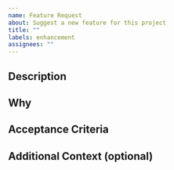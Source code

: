 ```yaml
---
name: Feature Request
about: Suggest a new feature for this project
title: ""
labels: enhancement
assignees: ""
---
```


## Description

<!-- Briefly describe the feature you’d like to see. -->

## Why

<!-- Explain the reason or benefit for having this feature. -->

## Acceptance Criteria

<!-- List the key requirements or conditions that define success. -->

## Additional Context (optional)

<!-- Add any other context, screenshots, or relevant details here. -->
